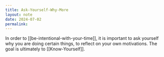 ```yaml
---
title: Ask-Yourself-Why-More
layout: note
date: 2024-07-02
permalink:
---
```


In order to [[be-intentional-with-your-time]], it is important to ask yourself why you are doing certain things, to reflect on your own motivations.  The goal is ultimately to [[Know-Yourself]].